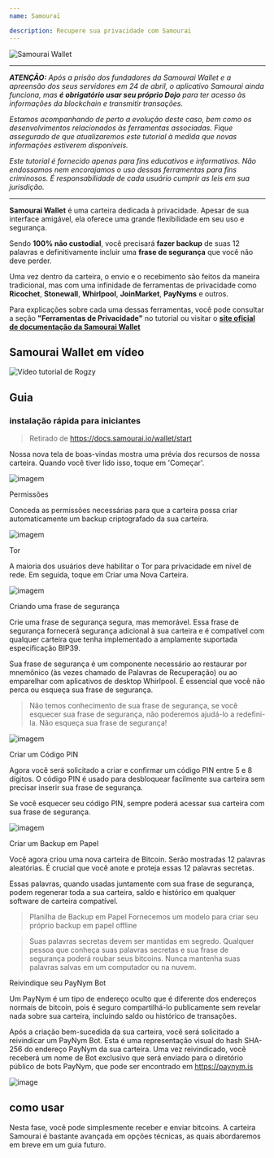 ```yaml
---
name: Samouraï

description: Recupere sua privacidade com Samourai
---
```


![Samourai Wallet](assets/cover.webp)

---

***ATENÇÃO:** Após a prisão dos fundadores da Samourai Wallet e a apreensão dos seus servidores em 24 de abril, o aplicativo Samourai ainda funciona, mas **é obrigatório usar seu próprio Dojo** para ter acesso às informações da blockchain e transmitir transações.*

_Estamos acompanhando de perto a evolução deste caso, bem como os desenvolvimentos relacionados às ferramentas associadas. Fique assegurado de que atualizaremos este tutorial à medida que novas informações estiverem disponíveis._

_Este tutorial é fornecido apenas para fins educativos e informativos. Não endossamos nem encorajamos o uso dessas ferramentas para fins criminosos. É responsabilidade de cada usuário cumprir as leis em sua jurisdição._

---

**Samourai Wallet** é uma carteira dedicada à privacidade. Apesar de sua interface amigável, ela oferece uma grande flexibilidade em seu uso e segurança.

Sendo **100% não custodial**, você precisará **fazer backup** de suas 12 palavras e definitivamente incluir uma **frase de segurança** que você não deve perder.

Uma vez dentro da carteira, o envio e o recebimento são feitos da maneira tradicional, mas com uma infinidade de ferramentas de privacidade como **Ricochet**, **Stonewall**, **Whirlpool**, **JoinMarket**, **PayNyms** e outros.

Para explicações sobre cada uma dessas ferramentas, você pode consultar a seção **"Ferramentas de Privacidade"** no tutorial ou visitar o [**site oficial de documentação da Samourai Wallet**](https://docs.samourai.io/)

## Samourai Wallet em vídeo

![Vídeo tutorial de Rogzy](https://youtu.be/ajs1a8m76TI)

## Guia

### instalação rápida para iniciantes

> Retirado de https://docs.samourai.io/wallet/start

Nossa nova tela de boas-vindas mostra uma prévia dos recursos de nossa carteira. Quando você tiver lido isso, toque em 'Começar'.

![imagem](assets/1.webp)

Permissões

Conceda as permissões necessárias para que a carteira possa criar automaticamente um backup criptografado da sua carteira.

![imagem](assets/2.webp)

Tor

A maioria dos usuários deve habilitar o Tor para privacidade em nível de rede. Em seguida, toque em Criar uma Nova Carteira.

![imagem](assets/3.webp)

Criando uma frase de segurança

Crie uma frase de segurança segura, mas memorável. Essa frase de segurança fornecerá segurança adicional à sua carteira e é compatível com qualquer carteira que tenha implementado a amplamente suportada especificação BIP39.

Sua frase de segurança é um componente necessário ao restaurar por mnemônico (às vezes chamado de Palavras de Recuperação) ou ao emparelhar com aplicativos de desktop Whirlpool. É essencial que você não perca ou esqueça sua frase de segurança.

> Não temos conhecimento de sua frase de segurança, se você esquecer sua frase de segurança, não poderemos ajudá-lo a redefini-la.
> Não esqueça sua frase de segurança!

![imagem](assets/4.webp)

Criar um Código PIN

Agora você será solicitado a criar e confirmar um código PIN entre 5 e 8 dígitos. O código PIN é usado para desbloquear facilmente sua carteira sem precisar inserir sua frase de segurança.

Se você esquecer seu código PIN, sempre poderá acessar sua carteira com sua frase de segurança.

![imagem](assets/5.webp)

Criar um Backup em Papel

Você agora criou uma nova carteira de Bitcoin. Serão mostradas 12 palavras aleatórias. É crucial que você anote e proteja essas 12 palavras secretas.

Essas palavras, quando usadas juntamente com sua frase de segurança, podem regenerar toda a sua carteira, saldo e histórico em qualquer software de carteira compatível.

> Planilha de Backup em Papel Fornecemos um modelo para criar seu próprio backup em papel offline

> Suas palavras secretas devem ser mantidas em segredo. Qualquer pessoa que conheça suas palavras secretas e sua frase de segurança poderá roubar seus bitcoins. Nunca mantenha suas palavras salvas em um computador ou na nuvem.

Reivindique seu PayNym Bot

Um PayNym é um tipo de endereço oculto que é diferente dos endereços normais de bitcoin, pois é seguro compartilhá-lo publicamente sem revelar nada sobre sua carteira, incluindo saldo ou histórico de transações.

Após a criação bem-sucedida da sua carteira, você será solicitado a reivindicar um PayNym Bot. Esta é uma representação visual do hash SHA-256 do endereço PayNym da sua carteira.
Uma vez reivindicado, você receberá um nome de Bot exclusivo que será enviado para o diretório público de bots PayNym, que pode ser encontrado em https://paynym.is

![image](assets/6.webp)

## como usar

Nesta fase, você pode simplesmente receber e enviar bitcoins. A carteira Samourai é bastante avançada em opções técnicas, as quais abordaremos em breve em um guia futuro.
